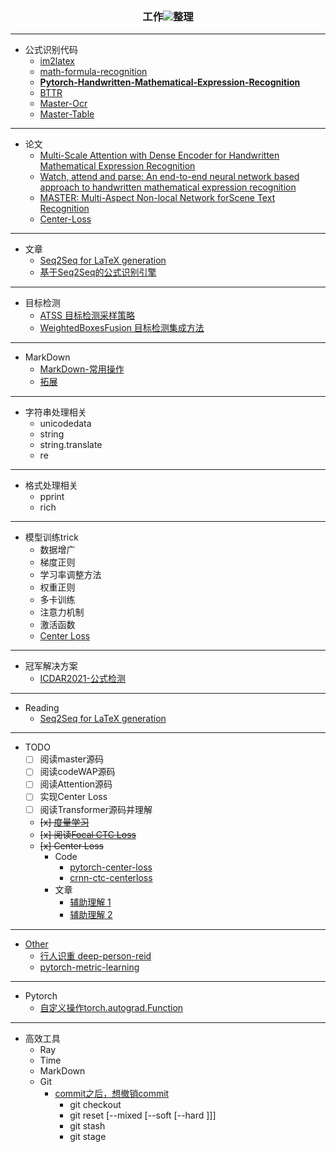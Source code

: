 ### <div align="center">工作<img src="https://csdnimg.cn/release/blogv2/dist/pc/img/npsFeel5.png"/>整理</div>

----
- 公式识别代码
  + [im2latex](https://github.com/guillaumegenthial/im2latex)
  + [math-formula-recognition](https://github.com/jungomi/math-formula-recognition)
  + **[Pytorch-Handwritten-Mathematical-Expression-Recognition](https://github.com/whywhs/Pytorch-Handwritten-Mathematical-Expression-Recognition)**
  + [BTTR](https://github.com/Green-Wood/BTTR)
  + [Master-Ocr]()
  + [Master-Table]()

----
- 论文
  + [Multi-Scale Attention with Dense Encoder for Handwritten Mathematical Expression Recognition](https://arxiv.org/pdf/1801.03530.pdf)
  + [Watch, attend and parse: An end-to-end neural network based approach to handwritten mathematical expression recognition](http://staff.ustc.edu.cn/~jundu/Publications/publications/PR17-1.pdf)
  + [MASTER: Multi-Aspect Non-local Network forScene Text Recognition](https://arxiv.org/pdf/1910.02562.pdf "master-ocr")
  + [Center-Loss](https://ydwen.github.io/papers/WenECCV16.pdf)
----

- 文章
  + [Seq2Seq for LaTeX generation](https://guillaumegenthial.github.io/image-to-latex.html)
  + [基于Seq2Seq的公式识别引擎](https://zhuanlan.zhihu.com/p/183182208)

----
- 目标检测
    + [ATSS 目标检测采样策略](https://github.com/sfzhang15/ATSS)
    + [WeightedBoxesFusion 目标检测集成方法](https://github.com/ZFTurbo/Weighted-Boxes-Fusion)

---
- MarkDown
    + [MarkDown-常用操作](https://x-pp.github.io/2019/04/18/markdown%E5%B8%B8%E7%94%A8%E6%93%8D%E4%BD%9C/)
    + [拓展](https://blog.csdn.net/m0_37925202/article/details/80461714)
---

- 字符串处理相关
  + unicodedata
  + string
  + string.translate
  + re

---

- 格式处理相关
  + pprint
  + rich

---

- 模型训练trick
  + 数据增广
  + 梯度正则
  + 学习率调整方法
  + 权重正则
  + 多卡训练
  + 注意力机制
  + 激活函数
  + [Center Loss](https://github.com/KaiyangZhou/pytorch-center-loss)

---
- 冠军解决方案
  + [ICDAR2021-公式检测](https://github.com/Yuxiang1995/ICDAR2021_MFD)

---
- Reading
  + [Seq2Seq for LaTeX generation](https://guillaumegenthial.github.io/image-to-latex.html)

---
- TODO
  - [ ] 阅读master源码
  - [ ] 阅读codeWAP源码
  - [ ] 阅读Attention源码
  - [ ] 实现Center Loss
  - [ ] 阅读Transformer源码并理解
  - ~~[x] [度量学习]()~~
  - ~~[x] 阅读[Focal CTC Loss](https://downloads.hindawi.com/journals/complexity/2019/9345861.pdf)~~
  - ~~[x] Center Loss~~ 
    + Code
      - [pytorch-center-loss](https://github.com/KaiyangZhou/pytorch-center-loss)
      - [crnn-ctc-centerloss](https://github.com/tommyMessi/crnn_ctc-centerloss)
    + 文章
      - [辅助理解 1](https://blog.csdn.net/fxwfxw7037681/article/details/114440117)
      - [辅助理解 2](https://blog.csdn.net/jacke121/article/details/90480434?utm_medium=distribute.pc_relevant.none-task-blog-2%7Edefault%7EBlogCommendFromMachineLearnPai2%7Edefault-2.control&depth_1-utm_source=distribute.pc_relevant.none-task-blog-2%7Edefault%7EBlogCommendFromMachineLearnPai2%7Edefault-2.control)
    

----
- [Other]()
  + [行人识重 deep-person-reid](https://github.com/KaiyangZhou/deep-person-reid "using pytorch-center-loss")
  + [pytorch-metric-learning](https://github.com/KevinMusgrave/pytorch-metric-learning) 

----

- Pytorch
  + [自定义操作torch.autograd.Function](https://zhuanlan.zhihu.com/p/344802526)

---

- 高效工具
  + Ray
  + Time
  + MarkDown
  + Git
    - [commit之后，想撤销commit](https://blog.csdn.net/w958796636/article/details/53611133)
      - git checkout
      - git reset [--mixed [--soft [--hard ]]]
      - git stash
      - git stage